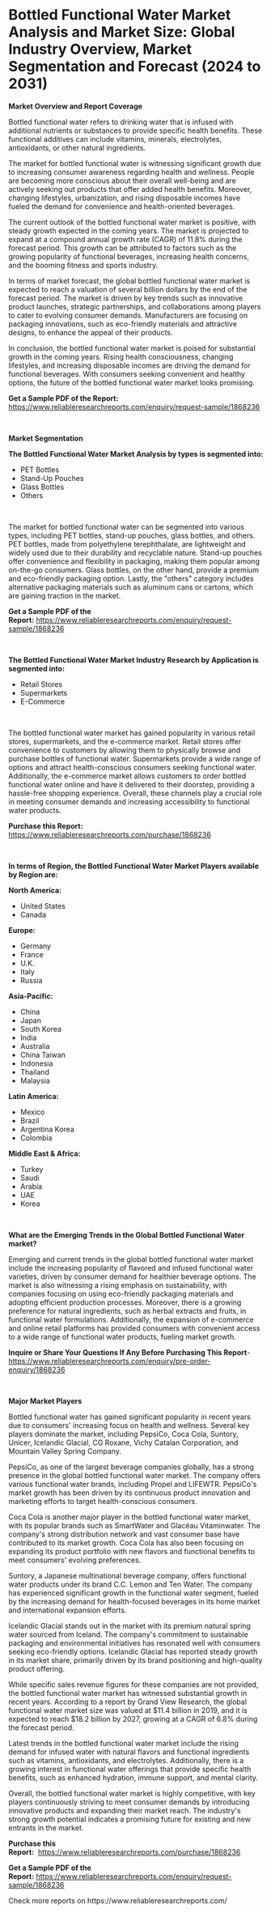 <p><h1>Bottled Functional Water Market Analysis and Market Size: Global Industry Overview, Market Segmentation and Forecast (2024 to 2031)</h1></p><p><strong>Market Overview and Report Coverage</strong></p>
<p><p>Bottled functional water refers to drinking water that is infused with additional nutrients or substances to provide specific health benefits. These functional additives can include vitamins, minerals, electrolytes, antioxidants, or other natural ingredients.</p><p>The market for bottled functional water is witnessing significant growth due to increasing consumer awareness regarding health and wellness. People are becoming more conscious about their overall well-being and are actively seeking out products that offer added health benefits. Moreover, changing lifestyles, urbanization, and rising disposable incomes have fueled the demand for convenience and health-oriented beverages.</p><p>The current outlook of the bottled functional water market is positive, with steady growth expected in the coming years. The market is projected to expand at a compound annual growth rate (CAGR) of 11.8% during the forecast period. This growth can be attributed to factors such as the growing popularity of functional beverages, increasing health concerns, and the booming fitness and sports industry.</p><p>In terms of market forecast, the global bottled functional water market is expected to reach a valuation of several billion dollars by the end of the forecast period. The market is driven by key trends such as innovative product launches, strategic partnerships, and collaborations among players to cater to evolving consumer demands. Manufacturers are focusing on packaging innovations, such as eco-friendly materials and attractive designs, to enhance the appeal of their products.</p><p>In conclusion, the bottled functional water market is poised for substantial growth in the coming years. Rising health consciousness, changing lifestyles, and increasing disposable incomes are driving the demand for functional beverages. With consumers seeking convenient and healthy options, the future of the bottled functional water market looks promising.</p></p>
<p><strong>Get a Sample PDF of the Report:</strong> <a href="https://www.reliableresearchreports.com/enquiry/request-sample/1868236">https://www.reliableresearchreports.com/enquiry/request-sample/1868236</a></p>
<p>&nbsp;</p>
<p><strong>Market Segmentation</strong></p>
<p><strong>The Bottled Functional Water Market Analysis by types is segmented into:</strong></p>
<p><ul><li>PET Bottles</li><li>Stand-Up Pouches</li><li>Glass Bottles</li><li>Others</li></ul></p>
<p>&nbsp;</p>
<p><p>The market for bottled functional water can be segmented into various types, including PET bottles, stand-up pouches, glass bottles, and others. PET bottles, made from polyethylene terephthalate, are lightweight and widely used due to their durability and recyclable nature. Stand-up pouches offer convenience and flexibility in packaging, making them popular among on-the-go consumers. Glass bottles, on the other hand, provide a premium and eco-friendly packaging option. Lastly, the "others" category includes alternative packaging materials such as aluminum cans or cartons, which are gaining traction in the market.</p></p>
<p><strong>Get a Sample PDF of the Report:</strong>&nbsp;<a href="https://www.reliableresearchreports.com/enquiry/request-sample/1868236">https://www.reliableresearchreports.com/enquiry/request-sample/1868236</a></p>
<p>&nbsp;</p>
<p><strong>The Bottled Functional Water Market Industry Research by Application is segmented into:</strong></p>
<p><ul><li>Retail Stores</li><li>Supermarkets</li><li>E-Commerce</li></ul></p>
<p>&nbsp;</p>
<p><p>The bottled functional water market has gained popularity in various retail stores, supermarkets, and the e-commerce market. Retail stores offer convenience to customers by allowing them to physically browse and purchase bottles of functional water. Supermarkets provide a wide range of options and attract health-conscious consumers seeking functional water. Additionally, the e-commerce market allows customers to order bottled functional water online and have it delivered to their doorstep, providing a hassle-free shopping experience. Overall, these channels play a crucial role in meeting consumer demands and increasing accessibility to functional water products.</p></p>
<p><strong>Purchase this Report:</strong>&nbsp; <a href="https://www.reliableresearchreports.com/purchase/1868236">https://www.reliableresearchreports.com/purchase/1868236</a></p>
<p>&nbsp;</p>
<p><strong>In terms of Region, the Bottled Functional Water Market Players available by Region are:</strong></p>
<p>
    <p> <strong> North America: </strong>
        <ul>
            <li>United States</li>
            <li>Canada</li>
        </ul>
        </p> 
    <p> <strong> Europe: </strong>
        <ul>
            <li>Germany</li>
            <li>France</li>
            <li>U.K.</li>
            <li>Italy</li>
            <li>Russia</li>
        </ul>
        </p> 
    <p> <strong> Asia-Pacific: </strong>
        <ul>
            <li>China</li>
            <li>Japan</li>
            <li>South Korea</li>
            <li>India</li>
            <li>Australia</li>
            <li>China Taiwan</li>
            <li>Indonesia</li>
            <li>Thailand</li>
            <li>Malaysia</li>
        </ul>
        </p> 
    <p> <strong> Latin America: </strong>
        <ul>
            <li>Mexico</li>
            <li>Brazil</li>
            <li>Argentina Korea</li>
            <li>Colombia</li>
        </ul>
        </p> 
    <p> <strong> Middle East & Africa: </strong>
        <ul>
            <li>Turkey</li>
            <li>Saudi</li>
            <li>Arabia</li>
            <li>UAE</li>
            <li>Korea</li>
        </ul>
    </p>
    </p>
<p>&nbsp;</p>
<p><strong>What are the Emerging Trends in the Global Bottled Functional Water market?</strong></p>
<p><p>Emerging and current trends in the global bottled functional water market include the increasing popularity of flavored and infused functional water varieties, driven by consumer demand for healthier beverage options. The market is also witnessing a rising emphasis on sustainability, with companies focusing on using eco-friendly packaging materials and adopting efficient production processes. Moreover, there is a growing preference for natural ingredients, such as herbal extracts and fruits, in functional water formulations. Additionally, the expansion of e-commerce and online retail platforms has provided consumers with convenient access to a wide range of functional water products, fueling market growth.</p></p>
<p><strong>Inquire or Share Your Questions If Any Before Purchasing This Report</strong>- <a href="https://www.reliableresearchreports.com/enquiry/pre-order-enquiry/1868236">https://www.reliableresearchreports.com/enquiry/pre-order-enquiry/1868236</a></p>
<p>&nbsp;</p>
<p><strong>Major Market Players</strong></p>
<p><p>Bottled functional water has gained significant popularity in recent years due to consumers' increasing focus on health and wellness. Several key players dominate the market, including PepsiCo, Coca Cola, Suntory, Unicer, Icelandic Glacial, CG Roxane, Vichy Catalan Corporation, and Mountain Valley Spring Company.</p><p>PepsiCo, as one of the largest beverage companies globally, has a strong presence in the global bottled functional water market. The company offers various functional water brands, including Propel and LIFEWTR. PepsiCo's market growth has been driven by its continuous product innovation and marketing efforts to target health-conscious consumers.</p><p>Coca Cola is another major player in the bottled functional water market, with its popular brands such as SmartWater and Glacéau Vitaminwater. The company's strong distribution network and vast consumer base have contributed to its market growth. Coca Cola has also been focusing on expanding its product portfolio with new flavors and functional benefits to meet consumers' evolving preferences.</p><p>Suntory, a Japanese multinational beverage company, offers functional water products under its brand C.C. Lemon and Ten Water. The company has experienced significant growth in the functional water segment, fueled by the increasing demand for health-focused beverages in its home market and international expansion efforts.</p><p>Icelandic Glacial stands out in the market with its premium natural spring water sourced from Iceland. The company's commitment to sustainable packaging and environmental initiatives has resonated well with consumers seeking eco-friendly options. Icelandic Glacial has reported steady growth in its market share, primarily driven by its brand positioning and high-quality product offering.</p><p>While specific sales revenue figures for these companies are not provided, the bottled functional water market has witnessed substantial growth in recent years. According to a report by Grand View Research, the global functional water market size was valued at $11.4 billion in 2019, and it is expected to reach $18.2 billion by 2027, growing at a CAGR of 6.8% during the forecast period.</p><p>Latest trends in the bottled functional water market include the rising demand for infused water with natural flavors and functional ingredients such as vitamins, antioxidants, and electrolytes. Additionally, there is a growing interest in functional water offerings that provide specific health benefits, such as enhanced hydration, immune support, and mental clarity.</p><p>Overall, the bottled functional water market is highly competitive, with key players continuously striving to meet consumer demands by introducing innovative products and expanding their market reach. The industry's strong growth potential indicates a promising future for existing and new entrants in the market.</p></p>
<p><strong>Purchase this Report:</strong>&nbsp;&nbsp;<a href="https://www.reliableresearchreports.com/purchase/1868236">https://www.reliableresearchreports.com/purchase/1868236</a></p>
<p></p>
<p><strong>Get a Sample PDF of the Report:</strong>&nbsp;<a href="https://www.reliableresearchreports.com/enquiry/request-sample/1868236">https://www.reliableresearchreports.com/enquiry/request-sample/1868236</a></p>
<p>Check more reports on https://www.reliableresearchreports.com/</p>